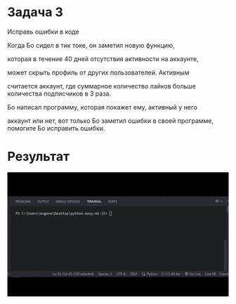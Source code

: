 # Задача 3

Исправь ошибки в коде

Когда Бо сидел в тик токе, он заметил новую функцию,

которая в течение 40 дней отсутствия активности на аккаунте,

может скрыть профиль от других пользователей. Активным

считается аккаунт, где суммарное количество лайков больше количества подписчиков в 3 раза.

Бо написал программу, которая покажет ему, активный у него

аккаунт или нет, вот только Бо заметил ошибки в своей программе, помогите Бо исправить ошибки.

# Результат

![1698312515990](image/tasks/1698312515990.png)
